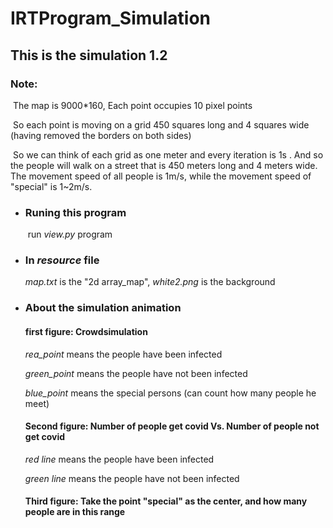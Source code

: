 # IRTProgram_Simulation
## This is the simulation 1.2

### Note:

​	The map is 9000*160, Each point occupies 10 pixel points

​	So each point is moving on a grid 450 squares long and 4 squares wide (having removed the borders on both sides)

​	So we can think of each grid as one meter and every iteration is 1s . And so the people will walk on a street that is 450 meters long and 4 meters wide. The movement speed of all people is 1m/s, while the movement speed of "special" is 1~2m/s.

* ### Runing this program

  ​	run *view.py* program

  

* ### In *resource*  file

  *map.txt* is the "2d array_map", *white2.png* is the background

  

* ### About the simulation animation

  #### first figure: Crowdsimulation

  *rea_point* means the people have been infected

  *green_point* means the people have not been infected

  *blue_point* means the special persons (can count how many people he meet)

  #### Second figure: Number of people get covid Vs. Number of people not get covid

  *red line* means the people have been infected

  *green line* means the people have not been infected

  #### Third figure: Take the point "special" as the center, and how many people are in this range

  

